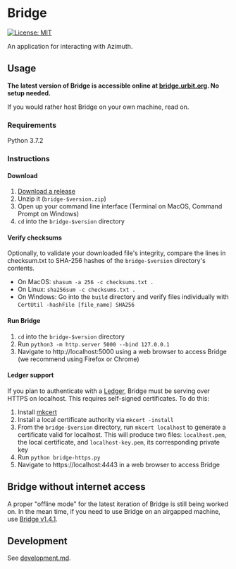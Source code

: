 # Bridge

[![License: MIT](https://img.shields.io/badge/License-MIT-green.svg)](https://opensource.org/licenses/MIT)

An application for interacting with Azimuth.

## Usage

**The latest version of Bridge is accessible online at [bridge.urbit.org](https://bridge.urbit.org). No setup needed.**

If you would rather host Bridge on your own machine, read on.

### Requirements

Python 3.7.2

### Instructions

#### Download

1. [Download a release](https://github.com/urbit/bridge/releases/latest)
2. Unzip it (`bridge-$version.zip`)
3. Open up your command line interface (Terminal on MacOS, Command Prompt on Windows)
4. `cd` into the `bridge-$version` directory

#### Verify checksums

Optionally, to validate your downloaded file's integrity, compare the lines in checksum.txt to SHA-256 hashes of the `bridge-$version` directory's contents.

- On MacOS: `shasum -a 256 -c checksums.txt .`
- On Linux: `sha256sum -c checksums.txt .`
- On Windows: Go into the `build` directory and verify files individually with `CertUtil -hashFile [file_name] SHA256`

#### Run Bridge

1. `cd` into the `bridge-$version` directory
2. Run `python3 -m http.server 5000 --bind 127.0.0.1`
3. Navigate to http://localhost:5000 using a web browser to access Bridge (we recommend using Firefox or Chrome)

#### Ledger support

If you plan to authenticate with a [Ledger](https://www.ledger.com/), Bridge must be serving over HTTPS on localhost. This requires self-signed certificates. To do this:

1. Install [mkcert](https://github.com/FiloSottile/mkcert)
2. Install a local certificate authority via `mkcert -install`
3. From the `bridge-$version` directory, run `mkcert localhost` to generate a certificate valid for localhost. This will produce two files: `localhost.pem`, the local certificate, and `localhost-key.pem`, its corresponding private key
4. Run `python bridge-https.py`
5. Navigate to https://localhost:4443 in a web browser to access Bridge

## Bridge without internet access

A proper "offline mode" for the latest iteration of Bridge is still being worked on. In the mean time, if you need to use Bridge on an airgapped machine, use [Bridge v1.4.1](https://github.com/urbit/bridge/releases/tag/v1.4.1).

## Development

See [development.md](DEVELOPMENT.md).
